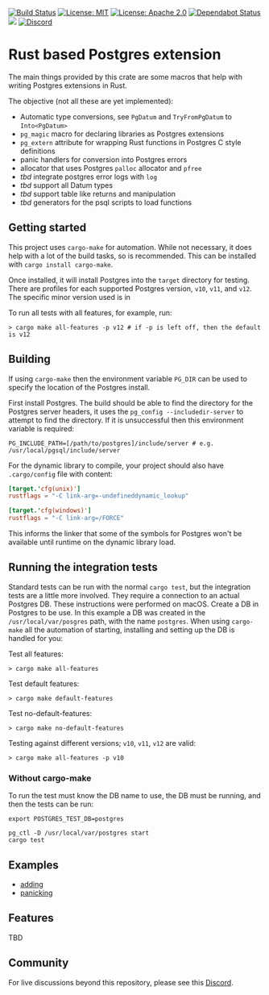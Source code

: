 
[![Build Status](https://github.com/bluejekyll/pg-extend-rs/workflows/test/badge.svg?branch=master)](https://github.com/bluejekyll/pg-extend-rs/actions?query=workflow%3Atest)
[![License: MIT](https://img.shields.io/badge/license-MIT-blue.svg)](LICENSE-MIT)
[![License: Apache 2.0](https://img.shields.io/badge/license-Apache_2.0-blue.svg)](LICENSE-APACHE)
[![Dependabot Status](https://api.dependabot.com/badges/status?host=github&repo=bluejekyll/pg-extend-rs)](https://dependabot.com)
[![](http://meritbadge.herokuapp.com/pg-extend)](https://crates.io/crates/pg-extend)
[![Discord](https://img.shields.io/discord/589988605322199149.svg)](https://discord.gg/y7ZvY5p)

# Rust based Postgres extension

The main things provided by this crate are some macros that help with writing Postgres extensions in Rust.

The objective (not all these are yet implemented):

- Automatic type conversions, see `PgDatum` and `TryFromPgDatum` to `Into<PgDatum>`
- `pg_magic` macro for declaring libraries as Postgres extensions
- `pg_extern` attribute for wrapping Rust functions in Postgres C style definitions
- panic handlers for conversion into Postgres errors
- allocator that uses Postgres `palloc` allocator and `pfree`
- *tbd* integrate postgres error logs with `log`
- *tbd* support all Datum types
- *tbd* support table like returns and manipulation
- *tbd* generators for the psql scripts to load functions

## Getting started

This project uses `cargo-make` for automation. While not necessary, it does help with a lot of the build tasks, so is recommended. This can be installed with `cargo install cargo-make`.

Once installed, it will install Postgres into the `target` directory for testing. There are profiles for each supported Postgres version, `v10`, `v11`, and `v12`. The specific minor version used is in 

To run all tests with all features, for example, run:

```shell
> cargo make all-features -p v12 # if -p is left off, then the default is v12
```

## Building

If using `cargo-make` then the environment variable `PG_DIR` can be used to specify the location of the Postgres install.

First install Postgres. The build should be able to find the directory for the Postgres server headers, it uses the `pg_config --includedir-server` to attempt to find the directory. If it is unsuccessful then this environment variable is required:

`PG_INCLUDE_PATH=[/path/to/postgres]/include/server # e.g. /usr/local/pgsql/include/server`

For the dynamic library to compile, your project should also have `.cargo/config` file with content:

```toml
[target.'cfg(unix)']
rustflags = "-C link-arg=-undefineddynamic_lookup"

[target.'cfg(windows)']
rustflags = "-C link-arg=/FORCE"
```

This informs the linker that some of the symbols for Postgres won't be available until runtime on the dynamic library load.

## Running the integration tests

Standard tests can be run with the normal `cargo test`, but the integration tests are a little more involved. They require a connection to an actual Postgres DB. These instructions were performed on macOS. Create a DB in Postgres to be use. In this example a DB was created in the `/usr/local/var/posgres` path, with the name `postgres`. When using `cargo-make` all the automation of starting, installing and setting up the DB is handled for you:

Test all features:

```shell
> cargo make all-features
```

Test default features:

```shell
> cargo make default-features
```

Test no-default-features:

```shell
> cargo make no-default-features
```

Testing against different versions; `v10`, `v11`, `v12` are valid:

```shell
> cargo make all-features -p v10
```

### Without cargo-make

To run the test must know the DB name to use, the DB must be running, and then the tests can be run:

```shell
export POSTGRES_TEST_DB=postgres

pg_ctl -D /usr/local/var/postgres start
cargo test
```

## Examples

- [adding](https://github.com/bluejekyll/pg-extend-rs/tree/master/examples/adding)
- [panicking](https://github.com/bluejekyll/pg-extend-rs/tree/master/examples/panicking)

## Features

TBD

## Community

For live discussions beyond this repository, please see this [Discord](https://discord.gg/y7ZvY5p).
